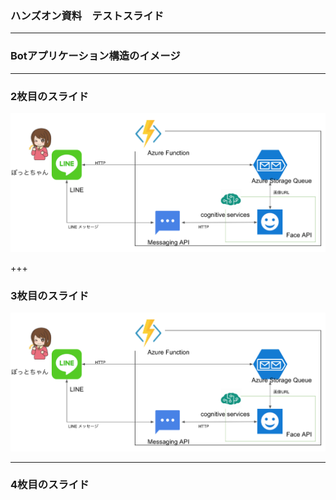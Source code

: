 ### ハンズオン資料　テストスライド

---

### Botアプリケーション構造のイメージ


---


### 2枚目のスライド

![](./app-configuration.png)

+++


### 3枚目のスライド

![](./image/app-configuration.png)

---


### 4枚目のスライド

```?code=QueueTriggerJS1/index.js

```